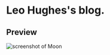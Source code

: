 # Leo Hughes's blog.

## Preview

![screenshot of Moon](http://leohughes.github.io//assets/img/doom.jpg)
